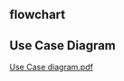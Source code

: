 ## flowchart


## Use Case Diagram
[Use Case diagram.pdf](https://github.com/Shantanu3107/m1_project-goal_/files/8035310/Use.Case.diagram.pdf)


